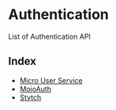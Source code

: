 # Authentication
List of Authentication API

## Index
* [Micro User Service](Micro%20User%20Service.md)
* [MojoAuth](MojoAuth.md)
* [Stytch](Stytch.md)